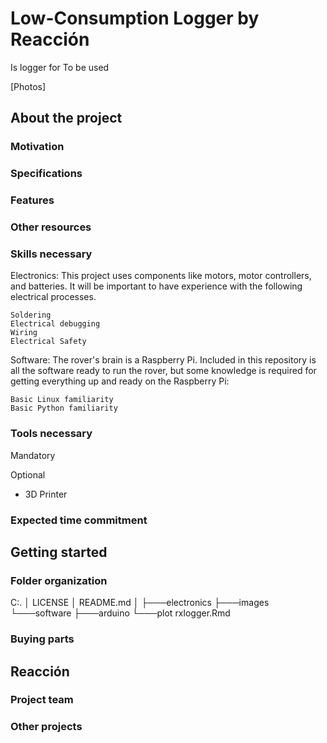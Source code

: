 # Low-Consumption Logger by Reacción

Is logger for 
To be used

[Photos]

## About the project

### Motivation

### Specifications

### Features

### Other resources

### Skills necessary

Electronics: This project uses components like motors, motor controllers, and batteries. It will be important to have experience with the following electrical processes.

    Soldering
    Electrical debugging
    Wiring
    Electrical Safety

Software: The rover's brain is a Raspberry Pi. Included in this repository is all the software ready to run the rover, but some knowledge is required for getting everything up and ready on the Raspberry Pi:

    Basic Linux familiarity
    Basic Python familiarity


###  Tools necessary

Mandatory

Optional

- 3D Printer


### Expected time commitment


## Getting started

### Folder organization

C:.
│   LICENSE
│   README.md
│
├───electronics
├───images
└───software
    ├───arduino
    └───plot
            rxlogger.Rmd

### Buying parts



## Reacción

### Project team

### Other projects